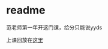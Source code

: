 # readme

范老师第一年开这门课，给分只能说yyds

上课回放在[这里](https://cloud.tsinghua.edu.cn/d/e305ba1b231a487e90de/)




